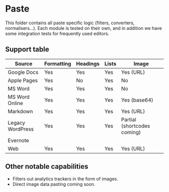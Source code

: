 # Paste

This folder contains all paste specific logic (filters, converters, normalisers...). Each module is tested on their own, and in addition we have some integration tests for frequently used editors.

## Support table

| Source | Formatting | Headings | Lists | Image |
|---| --- | --- | --- | --- |
| Google Docs | Yes | Yes | Yes | Yes (URL) |
| Apple Pages | Yes | No |  Yes | No |
| MS Word | Yes | Yes | Yes | No |
| MS Word Online | Yes | Yes | Yes | Yes (base64) |
| Markdown | Yes | Yes | Yes | Yes (URL) |
| Legacy WordPress | Yes | Yes | Yes | Partial (shortcodes coming) |
| Evernote | | | | |
| Web | Yes | Yes | Yes | Yes (URL) |

## Other notable capabilities

* Filters out analytics trackers in the form of images.
* Direct image data pasting coming soon.
